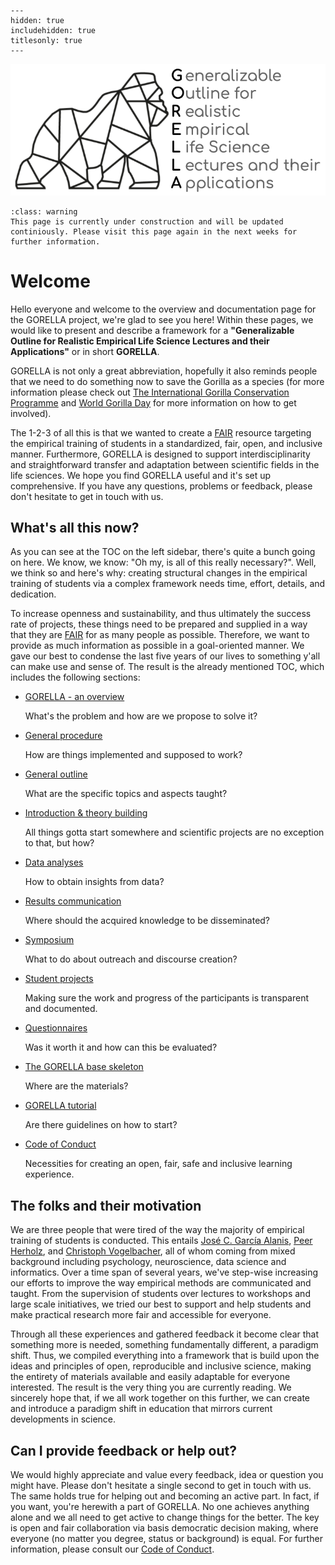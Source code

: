 
```{toctree}
---
hidden: true
includehidden: true
titlesonly: true
---
```

![gorella logo](static/gorella_logo.png)

```{admonition} About the content of this Jupyter Book
:class: warning
This page is currently under construction and will be updated continiously. Please visit this page again in the next weeks for further information.
```

# Welcome  

Hello everyone and welcome to the overview and documentation page for the
GORELLA project, we're glad to see you here! Within these pages, we would like
to present and describe a framework for a **"Generalizable Outline for Realistic
Empirical Life Science Lectures and their Applications"** or in short
**GORELLA**.

GORELLA is not only a great abbreviation, hopefully it also reminds people that
we need to do something now to save the Gorilla as a species (for more
information please check out
[The International Gorilla Conservation Programme](http://igcp.org/) and
[World Gorilla Day](https://www.wwf.org.uk/get-involved/schools/calendar/world-gorilla-day)
for more information on how to get involved).

The 1-2-3 of all this is that we wanted to create a
[FAIR](https://en.wikipedia.org/wiki/FAIR_data) resource targeting the
empirical training of students in a standardized, fair, open, and inclusive
manner. Furthermore, GORELLA is designed to support interdisciplinarity and
straightforward transfer and adaptation between scientific fields 
in the life sciences. We hope you find GORELLA useful and it's set up
comprehensive. If you have any questions, problems or feedback, please don't
hesitate to get in touch with us.


## What's all this now?

As you can see at the TOC on the left sidebar, there's quite a bunch going
on here. We know, we know: "Oh my, is all of this really necessary?". Well, we
think so and here's why: creating structural changes in the empirical training
of students via a complex framework needs time, effort, details, and dedication.

To increase openness and sustainability, and thus ultimately the success rate of
projects, these things need to be prepared and supplied in a way that they are
[FAIR](https://en.wikipedia.org/wiki/FAIR_data) for as many people as possible.
Therefore, we want to provide as much information as possible in a 
goal-oriented manner. We gave our best to condense the last five years of our
lives to something y'all can make use and sense of.
The result is the already mentioned TOC, which includes the following sections:

* [GORELLA - an overview](https://g0rella.github.io/gorella_overview/index.html)

   What's the problem and how are we propose to solve it?

* [General procedure](https://g0rella.github.io/gorella_overview/procedure.html)

   How are things implemented and supposed to work?

* [General outline](https://g0rella.github.io/gorella_overview/outline.html)

   What are the specific topics and aspects taught?

* [Introduction & theory building](https://g0rella.github.io/gorella_overview/introduction_theory_building.html)

   All things gotta start somewhere and scientific projects are no exception to
   that, but how?

* [Data analyses](https://g0rella.github.io/gorella_overview/data_analyses.html)

   How to obtain insights from data?

* [Results communication](https://g0rella.github.io/gorella_overview/results_communication.html)

   Where should the acquired knowledge to be disseminated?

* [Symposium](https://g0rella.github.io/gorella_overview/symposium.html)

   What to do about outreach and discourse creation?

* [Student projects](https://g0rella.github.io/gorella_overview/projects.html)

   Making sure the work and progress of the participants is transparent and
   documented.

* [Questionnaires](https://g0rella.github.io/gorella_overview/questionnaires.html)

   Was it worth it and how can this be evaluated?

* [The GORELLA base skeleton](https://g0rella.github.io/gorella_overview/base.html)

   Where are the materials?   

* [GORELLA tutorial](https://g0rella.github.io/gorella_overview/tutorial.html)

   Are there guidelines on how to start?

* [Code of Conduct](https://g0rella.github.io/gorella_overview/CoC.html)

   Necessities for creating an open, fair, safe and inclusive learning
   experience.

## The folks and their motivation

We are three people that were tired of the way the majority of empirical
training of students is conducted. This entails [José C. García Alanis](),
[Peer Herholz](), and [Christoph Vogelbacher](), all of whom coming from
mixed background including psychology, neuroscience, data science and
informatics. Over a time span of several years, we've step-wise increasing our
efforts to improve the way empirical methods are communicated and taught.
From the supervision of students over lectures to workshops and large scale
initiatives, we tried our best to support and help students and make practical
research more fair and accessible for everyone.

Through all these experiences and gathered feedback it become clear that
something more is needed, something fundamentally different, a paradigm shift.
Thus, we compiled everything into a framework that is build upon the ideas and
principles of open, reproducible and inclusive science, making the entirety of
materials available and easily adaptable for everyone interested.
The result is the very thing you are currently reading. We sincerely hope that,
if we all work together on this further, we can create and introduce a
paradigm shift in education that mirrors current developments in science.

## Can I provide feedback or help out?

We would highly appreciate and value every feedback, idea or question you
might have. Please don't hesitate a single second to get in touch with us.
The same holds true for helping out and becoming an active part. In fact,
if you want, you're herewith a part of GORELLA. No one achieves anything alone
and we all need to get active to change things for the better. The key
is open and fair collaboration via basis democratic decision making, where
everyone (no matter you degree, status or background) is equal. For further
information, please consult our
[Code of Conduct](https://gorella.netlify.app/coc).
